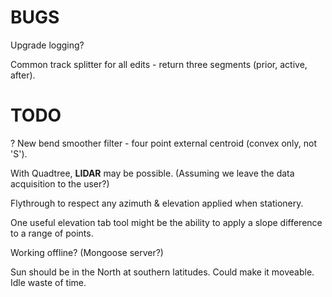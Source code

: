 

# BUGS

Upgrade logging?

Common track splitter for all edits - return three segments (prior, active, after).

# TODO

? New bend smoother filter - four point external centroid (convex only, not 'S').

With Quadtree, **LIDAR** may be possible. 
(Assuming we leave the data acquisition to the user?)

Flythrough to respect any azimuth & elevation applied when stationery.

One useful elevation tab tool might be the ability to apply a slope difference to a range of points.

Working offline? (Mongoose server?)

Sun should be in the North at southern latitudes. Could make it moveable. Idle waste of time.

